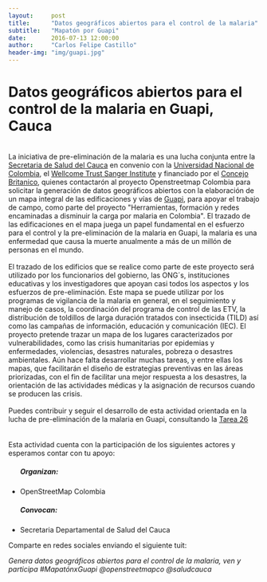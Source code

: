 ```yaml
---
layout:     post
title:      "Datos geográficos abiertos para el control de la malaria"
subtitle:   "Mapatón por Guapi"
date:       2016-07-13 12:00:00
author:     "Carlos Felipe Castillo"
header-img: "img/guapi.jpg"
---
```

<h1>Datos geográficos abiertos para el control de la malaria en Guapi, Cauca</h1>
<br>
La iniciativa de pre-eliminación de la malaria es una lucha conjunta entre la <a href="http://saludcauca.gov.co/">Secretaria de Salud del Cauca</a> en convenio con la <a href="http://unal.edu.co/">Universidad Nacional de Colombia</a>, el <a href="http://www.sanger.ac.uk/">Wellcome Trust Sanger Institute</a> y financiado por el <a href="https://www.britishcouncil.org/">Concejo Britanico</a>, quienes contactarón al proyecto Openstreetmap Colombia para solicitar la generación de datos geográficos abiertos con la elaboración de un mapa integral de las edificaciones y vías de <a href="http://www.openstreetmap.org/#map=16/2.5718/-77.8900">Guapi</a>, para apoyar el trabajo de campo, como parte del proyecto "Herramientas, formación y redes encaminadas a disminuir la carga por malaria en Colombia". El trazado de las edificaciones en el mapa juega un papel fundamental en el esfuerzo para el control y la pre-eliminación de la malaria en Guapi, la malaria es una enfermedad que causa la muerte anualmente a más de un millón de personas en el mundo.
<br>
<br>
El trazado de los edificios que se realice como parte de este proyecto será utilizado por los funcionarios del gobierno, las ONG´s, instituciones educativas y los investigadores que apoyan casi todos los aspectos y los esfuerzos de pre-eliminación. Este mapa se puede utilizar por los programas de vigilancia de la malaria en general, en el seguimiento y manejo de casos, la coordinación del programa de control de las ETV, la distribución de toldillos de larga duración tratados con insecticida (TILD) así como las campañas de información, educación y comunicación (IEC). El proyecto pretende trazar un mapa de los lugares caracterizados por vulnerabilidades, como las crisis humanitarias por epidemias y enfermedades, violencias, desastres naturales, pobreza o desastres ambientales. Aún hace falta desarrollar muchas tareas, y entre ellas los mapas, que facilitarán el diseño de estrategias preventivas en las áreas priorizadas, con el fin de facilitar una mejor respuesta a los desastres, la orientación de las actividades médicas y la asignación de recursos cuando se producen las crisis. 
<br>
<br>
Puedes contribuir y seguir el desarrollo de esta actividad orientada en la lucha de pre-eliminación de la malaria en Guapi, consultando la <a href="http://tareas.openstreetmap.co/project/26">Tarea 26</a>
<br>
<br>
<br>
Esta actividad cuenta con la participación de los siguientes actores y esperamos contar con tu apoyo:
<ul>
	<h5>Organizan:</h5>
	<li>OpenStreetMap Colombia</li>
	<h5>Convocan:</h5>
	<li>Secretaria Departamental de Salud del Cauca</li>
</ul>
<p>Comparte en redes sociales enviando el siguiente tuit:</p>
<em>Genera datos geográficos abiertos para el control de la malaria, ven y participa #MapatónxGuapi @openstreetmapco @saludcauca</em>
<script>
  (function(i,s,o,g,r,a,m){i['GoogleAnalyticsObject']=r;i[r]=i[r]||function(){
  (i[r].q=i[r].q||[]).push(arguments)},i[r].l=1*new Date();a=s.createElement(o),
  m=s.getElementsByTagName(o)[0];a.async=1;a.src=g;m.parentNode.insertBefore(a,m)
  })(window,document,'script','https://www.google-analytics.com/analytics.js','ga');

  ga('create', 'UA-71933255-1', 'auto');
  ga('send', 'pageview');

</script>
